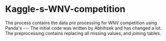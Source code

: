 # Kaggle-s-WNV-competition
The process contains the data pre processing for WNV competition using Panda's --- The initial code was written by Abhihsek and has changed a lot.
The preprocessing contains replacing all missing values, and joining tables.
